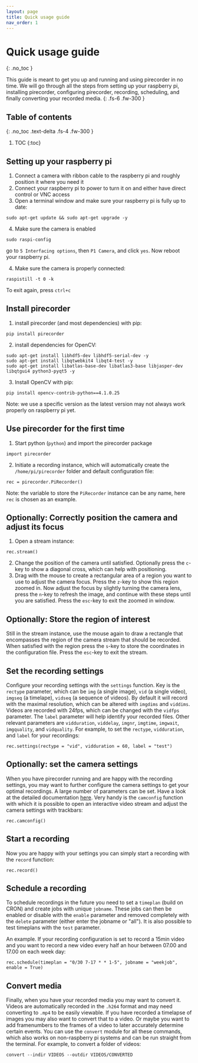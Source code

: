 ```yaml
---
layout: page
title: Quick usage guide
nav_order: 1
---
```


# Quick usage guide
{: .no_toc }

This guide is meant to get you up and running and using pirecorder in no time. We will go through all the steps from setting up your raspberry pi, installing pirecorder, configuring pirecorder, recording, scheduling, and finally converting your recorded media.
{: .fs-6 .fw-300 }

## Table of contents
{: .no_toc .text-delta .fs-4 .fw-300 }

1. TOC
{:toc}

## Setting up your raspberry pi
1. Connect a camera with ribbon cable to the raspberry pi and roughly position it where you need it
2. Connect your raspberry pi to power to turn it on and either have direct control or VNC access
3. Open a terminal window and make sure your raspberry pi is fully up to date:
```
sudo apt-get update && sudo apt-get upgrade -y
```
4. Make sure the camera is enabled
```
sudo raspi-config
```
go to `5 Interfacing options`, then `P1 Camera`, and click `yes`. Now reboot your raspberry pi.

4. Make sure the camera is properly connected:
```
raspistill -t 0 -k
```
To exit again, press `ctrl+c`

## Install pirecorder
1. install pirecorder (and most dependencies) with pip:
```
pip install pirecorder
```
2. install dependencies for OpenCV:
```
sudo apt-get install libhdf5-dev libhdf5-serial-dev -y
sudo apt-get install libqtwebkit4 libqt4-test -y
sudo apt-get install libatlas-base-dev libatlas3-base libjasper-dev libqtgui4 python3-pyqt5 -y
```
3. Install OpenCV with pip:
```
pip install opencv-contrib-python==4.1.0.25
```
Note: we use a specific version as the latest version may not always work properly on raspberry pi yet.

## Use pirecorder for the first time
1. Start python (`python`) and import the pirecorder package
```
import pirecorder
```
2. Initiate a recording instance, which will automatically create the `/home/pi/pirecorder` folder and default configuration file:
```
rec = pirecorder.PiRecorder()
```
Note: the variable to store the `PiRecorder` instance can be any name, here `rec` is chosen as an example.

## Optionally: Correctly position the camera and adjust its focus
1. Open a stream instance:
```
rec.stream()
```
2. Change the position of the camera until satisfied. Optionally press the `c`-key to show a diagonal cross, which can help with positioning.
3. Drag with the mouse to create a rectangular area of a region you want to use to adjust the camera focus. Press the `z`-key to show this region zoomed in. Now adjust the focus by slightly turning the camera lens, press the `n`-key to refresh the image, and continue with these steps until you are satisfied. Press the `esc`-key to exit the zoomed in window.

## Optionally: Store the region of interest
Still in the stream instance, use the mouse again to draw a rectangle that encompasses the region of the camera stream that should be recorded. When satisfied with the region press the `s`-key to store the coordinates in the configuration file. Press the `esc`-key to exit the stream.

## Set the recording settings
Configure your recording settings with the `settings` function. Key is the `rectype` parameter, which can be `img` (a single image), `vid` (a single video), `imgseq` (a timelape), `vidseq` (a sequence of videos). By default it will record with the maximal resolution, which can be altered with `imgdims` and `viddims`. Videos are recorded with 24fps, which can be changed with the `vidfps` parameter. The `label` parameter will help identify your recorded files. Other relevant parameters are `vidduration`, `viddelay`, `imgnr`, `imgtime`, `imgwait`, `imgquality`, and `vidquality`. For example, to set the `rectype`, `vidduration`, and `label` for your recordings:
```
rec.settings(rectype = "vid", vidduration = 60, label = "test")
```

## Optionally: set the camera settings
When you have pirecorder running and are happy with the recording settings, you may want to further configure the camera settings to get your optimal recordings. A large number of parameters can be set. Have a look at the detailed documentation [here](6-configure-camera-settings.md). Very handy is the `camconfig` function with which it is possible to open an interactive video stream and adjust the camera settings with trackbars:
```
rec.camconfig()
```

## Start a recording
Now you are happy with your settings you can simply start a recording with the `record` function:
```
rec.record()
```

## Schedule a recording
To schedule recordings in the future you need to set a `timeplan` (build on CRON) and create jobs with unique `jobname`. These jobs can then be enabled or disable with the `enable` parameter and removed completely with the `delete` parameter (either enter the jobname or "all"). It is also possible to test timeplans with the `test` parameter.

An example. If your recording configuration is set to record a 15min video and you want to record a new video every half an hour between 07.00 and 17.00 on each week day:

```
rec.schedule(timeplan = "0/30 7-17 * * 1-5", jobname = "weekjob", enable = True)
```

## Convert media
Finally, when you have your recorded media you may want to convert it. Videos are automatically recorded in the `.h264` format and may need converting to `.mp4` to be easily viewable. If you have recorded a timelapse of images you may also want to convert that to a video. Or maybe you want to add framenumbers to the frames of a video to later accurately determine certain events. You can use the `convert` module for all these commands, which also works on non-raspberry pi systems and can be run straight from the terminal. For example, to convert a folder of videos:

```
convert --indir VIDEOS --outdir VIDEOS/CONVERTED
```
